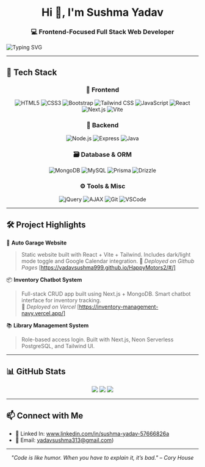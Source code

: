 <!-- GitHub Profile README -->

<h1 align="center">Hi 👋, I'm Sushma Yadav</h1>
<h3 align="center">💻 Frontend-Focused Full Stack Web Developer</h3>

![Typing SVG](https://readme-typing-svg.herokuapp.com?font=Fira+Code&size=22&pause=1000&color=3DDC84&center=true&vCenter=true&width=600&lines=Crafting+modern+UIs+with+React+%26+Tailwind;Next.js+Explorer+%F0%9F%9A%80;Prisma+%26+Drizzle+ORM+User;Always+Learning+New+Tech+%F0%9F%A7%A0;Building+End-to-End+Solutions)


---

## 🚀 Tech Stack

<div align="center">

### 🎨 Frontend
![HTML5](https://img.shields.io/badge/HTML5-e34f26?style=for-the-badge&logo=html5&logoColor=white)
![CSS3](https://img.shields.io/badge/CSS3-1572b6?style=for-the-badge&logo=css3&logoColor=white)
![Bootstrap](https://img.shields.io/badge/Bootstrap-7952B3?style=for-the-badge&logo=bootstrap&logoColor=white)
![Tailwind CSS](https://img.shields.io/badge/TailwindCSS-38B2AC?style=for-the-badge&logo=tailwind-css&logoColor=white)
![JavaScript](https://img.shields.io/badge/JavaScript-F7DF1E?style=for-the-badge&logo=javascript&logoColor=black)
![React](https://img.shields.io/badge/React-20232A?style=for-the-badge&logo=react&logoColor=61DAFB)
![Next.js](https://img.shields.io/badge/Next.js-000000?style=for-the-badge&logo=nextdotjs&logoColor=white)
![Vite](https://img.shields.io/badge/Vite-646CFF?style=for-the-badge&logo=vite&logoColor=white)

### 🔧 Backend
![Node.js](https://img.shields.io/badge/Node.js-339933?style=for-the-badge&logo=node.js&logoColor=white)
![Express](https://img.shields.io/badge/Express.js-000000?style=for-the-badge&logo=express&logoColor=white)
![Java](https://img.shields.io/badge/Java-ED8B00?style=for-the-badge&logo=java&logoColor=white)

### 🗃️ Database & ORM
![MongoDB](https://img.shields.io/badge/MongoDB-47A248?style=for-the-badge&logo=mongodb&logoColor=white)
![MySQL](https://img.shields.io/badge/MySQL-4479A1?style=for-the-badge&logo=mysql&logoColor=white)
![Prisma](https://img.shields.io/badge/Prisma-2D3748?style=for-the-badge&logo=prisma&logoColor=white)
![Drizzle](https://img.shields.io/badge/Drizzle-2B2D42?style=for-the-badge&logo=data:image/svg+xml;base64,...&logoColor=white)

### ⚙️ Tools & Misc
![jQuery](https://img.shields.io/badge/jQuery-0769AD?style=for-the-badge&logo=jquery&logoColor=white)
![AJAX](https://img.shields.io/badge/AJAX-black?style=for-the-badge&logo=ajax&logoColor=white)
![Git](https://img.shields.io/badge/Git-F05032?style=for-the-badge&logo=git&logoColor=white)
![VSCode](https://img.shields.io/badge/VSCode-007ACC?style=for-the-badge&logo=visual-studio-code&logoColor=white)

</div>

---

## 🛠️ Project Highlights

🎯 **Auto Garage Website**  
> Static website built with React + Vite + Tailwind. Includes dark/light mode toggle and Google Calendar integration.
> 🔗 *Deployed on Github Pages* [https://yadavsushma999.github.io/HappyMotors2/#/]

📦 **Inventory Chatbot System**  
> Full-stack CRUD app built using Next.js + MongoDB. Smart chatbot interface for inventory tracking.  
> 🔗 *Deployed on Vercel*  [https://inventory-management-navy.vercel.app/]

📚 **Library Management System**  
> Role-based access login. Built with Next.js, Neon Serverless PostgreSQL, and Tailwind UI.

---

## 📊 GitHub Stats

<p align="center">
  <img src="https://github-readme-stats.vercel.app/api?username=yadavsushma999&show_icons=true&theme=radical" />
  <img src="https://github-readme-streak-stats.herokuapp.com/?user=yadavsushma999&theme=radical" />
  <img src="https://github-readme-stats.vercel.app/api/top-langs/?username=yadavsushma999&layout=compact&theme=radical" />
</p>

---

## 📫 Connect with Me

- 💼 Linked In: www.linkedin.com/in/sushma-yadav-57666826a
- 📧 Email: yadavsushma313@gmail.com)

---

<p align="center"><i>"Code is like humor. When you have to explain it, it’s bad." – Cory House</i></p>
